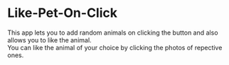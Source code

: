 # Like-Pet-On-Click

This app lets you to add random animals on clicking the button and also allows you to like the animal. <br>
You can like the animal of your choice by clicking the photos of repective ones.